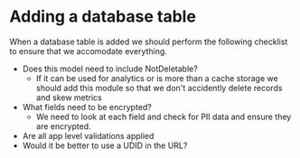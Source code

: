 # Adding a database table

When a database table is added we should perform the following checklist to 
ensure that we accomodate everything.

- Does this model need to include NotDeletable?
  - If it can be used for analytics or is more than a cache storage we should
    add this module so that we don't accidently delete records and skew metrics
- What fields need to be encrypted? 
  - We need to look at each field and check for PII data and ensure they are
    encrypted.
- Are all app level validations applied
- Would it be better to use a UDID in the URL? 
